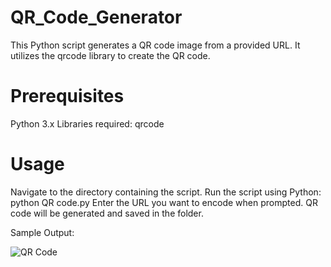 # QR_Code_Generator
This Python script generates a QR code image from a provided URL. It utilizes the qrcode library to create the QR code.
# Prerequisites
Python 3.x Libraries required: qrcode 

# Usage
Navigate to the directory containing the script.
Run the script using Python: python QR code.py
Enter the URL you want to encode when prompted.
QR code will be generated and saved in the folder.

Sample Output:






![QR Code](https://github.com/madhukeshwarh/QR_Code_Generator/assets/57562468/4f3cbdd6-51a4-46fb-abad-b05b1f9bdd80)
